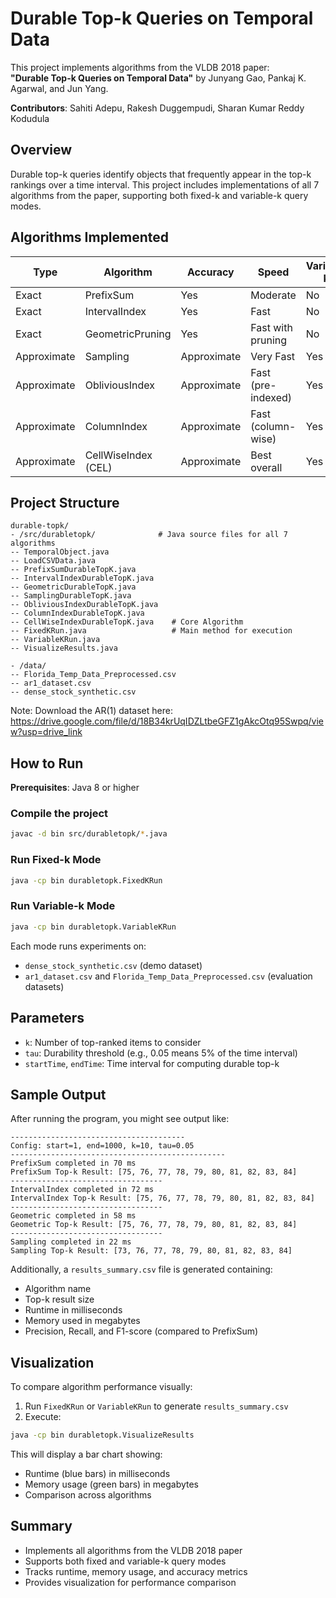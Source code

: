 # Durable Top-k Queries on Temporal Data

This project implements algorithms from the VLDB 2018 paper:  
**"Durable Top-k Queries on Temporal Data"**  by Junyang Gao, Pankaj K. Agarwal, and Jun Yang.

**Contributors**: Sahiti Adepu, Rakesh Duggempudi, Sharan Kumar Reddy Kodudula

## Overview

Durable top-k queries identify objects that frequently appear in the top-k rankings over a time interval. This project includes implementations of all 7 algorithms from the paper, supporting both fixed-k and variable-k query modes.

## Algorithms Implemented

| Type        | Algorithm           | Accuracy     | Speed              | Variable k |
|-------------|---------------------|--------------|--------------------|------------|
| Exact       | PrefixSum           | Yes          | Moderate           | No         |
| Exact       | IntervalIndex       | Yes          | Fast               | No         |
| Exact       | GeometricPruning    | Yes          | Fast with pruning  | No         |
| Approximate | Sampling            | Approximate  | Very Fast          | Yes        |
| Approximate | ObliviousIndex      | Approximate  | Fast (pre-indexed) | Yes        |
| Approximate | ColumnIndex         | Approximate  | Fast (column-wise) | Yes        |
| Approximate | CellWiseIndex (CEL) | Approximate  | Best overall       | Yes        |

## Project Structure

```
durable-topk/
- /src/durabletopk/              # Java source files for all 7 algorithms
-- TemporalObject.java
-- LoadCSVData.java
-- PrefixSumDurableTopK.java
-- IntervalIndexDurableTopK.java
-- GeometricDurableTopK.java
-- SamplingDurableTopK.java
-- ObliviousIndexDurableTopK.java
-- ColumnIndexDurableTopK.java
-- CellWiseIndexDurableTopK.java    # Core Algorithm
-- FixedKRun.java                   # Main method for execution
-- VariableKRun.java
-- VisualizeResults.java

- /data/
-- Florida_Temp_Data_Preprocessed.csv
-- ar1_dataset.csv
-- dense_stock_synthetic.csv
```
Note: Download the AR(1) dataset here: https://drive.google.com/file/d/18B34krUqIDZLtbeGFZ1gAkcOtq95Swpq/view?usp=drive_link

## How to Run

**Prerequisites**: Java 8 or higher

### Compile the project
```bash
javac -d bin src/durabletopk/*.java
```

### Run Fixed-k Mode
```bash
java -cp bin durabletopk.FixedKRun
```

### Run Variable-k Mode
```bash
java -cp bin durabletopk.VariableKRun
```

Each mode runs experiments on:
- `dense_stock_synthetic.csv` (demo dataset)
- `ar1_dataset.csv` and `Florida_Temp_Data_Preprocessed.csv` (evaluation datasets)

## Parameters

- `k`: Number of top-ranked items to consider
- `tau`: Durability threshold (e.g., 0.05 means 5% of the time interval)
- `startTime`, `endTime`: Time interval for computing durable top-k

## Sample Output

After running the program, you might see output like:

```
---------------------------------------
Config: start=1, end=1000, k=10, tau=0.05
------------------------------------------------
PrefixSum completed in 70 ms
PrefixSum Top-k Result: [75, 76, 77, 78, 79, 80, 81, 82, 83, 84]
----------------------------------
IntervalIndex completed in 72 ms
IntervalIndex Top-k Result: [75, 76, 77, 78, 79, 80, 81, 82, 83, 84]
----------------------------------
Geometric completed in 58 ms
Geometric Top-k Result: [75, 76, 77, 78, 79, 80, 81, 82, 83, 84]
----------------------------------
Sampling completed in 22 ms
Sampling Top-k Result: [73, 76, 77, 78, 79, 80, 81, 82, 83, 84]
```

Additionally, a `results_summary.csv` file is generated containing:
- Algorithm name
- Top-k result size
- Runtime in milliseconds
- Memory used in megabytes
- Precision, Recall, and F1-score (compared to PrefixSum)

## Visualization

To compare algorithm performance visually:

1. Run `FixedKRun` or `VariableKRun` to generate `results_summary.csv`
2. Execute:
```bash
java -cp bin durabletopk.VisualizeResults
```

This will display a bar chart showing:
- Runtime (blue bars) in milliseconds
- Memory usage (green bars) in megabytes
- Comparison across algorithms

## Summary

- Implements all algorithms from the VLDB 2018 paper
- Supports both fixed and variable-k query modes
- Tracks runtime, memory usage, and accuracy metrics
- Provides visualization for performance comparison
